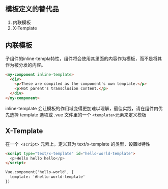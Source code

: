
## 模板定义的替代品
1. 内联模板
2. X-Template

## 内联模板
子组件的inline-templa特性，组件将会使用其里面的内容作为模板，而不是将其作为被分发的内容。
```html
<my-component inline-template>
  <div>
    <p>These are compiled as the component's own template.</p>
    <p>Not parent's transclusion content.</p>
  </div>
</my-component>
```
inline-template 会让模板的作用域变得更加难以理解，最佳实践，请在组件内优先选择 template 选项或 .vue 文件里的一个 `<template>`元素来定义模板

## X-Template
在一个` <script>` 元素上，定义其为 text/x-template 的类型，设置id特性
```html
<script type="text/x-template" id="hello-world-template">
  <p>Hello hello hello</p>
</script>

Vue.component('hello-world', {
  template: '#hello-world-template'
})
```